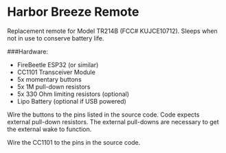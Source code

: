 # Harbor Breeze Remote

Replacement remote for Model TR214B (FCC# KUJCE10712). Sleeps when not in use to conserve battery life.

###Hardware:

- FireBeetle ESP32 (or similar)
- CC1101 Transceiver Module
- 5x momentary buttons
- 5x 1M pull-down resistors
- 5x 330 Ohm limiting resistors (optional)
- Lipo Battery (optional if USB powered)

Wire the buttons to the pins listed in the source code. Code expects external pull-down resistors. The external pull-downs are necessary to get the external wake to function.

Wire the CC1101 to the pins in the source code.
